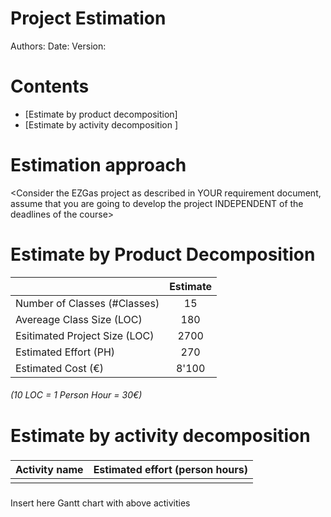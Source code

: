# Project Estimation  
Authors:
Date:
Version:
# Contents
- [Estimate by product decomposition]
- [Estimate by activity decomposition ]
# Estimation approach
<Consider the EZGas  project as described in YOUR requirement document, assume that you are going to develop the project INDEPENDENT of the deadlines of the course>
# Estimate by Product Decomposition

|                                        | Estimate |
| -------------------------------------- | :------: |
| Number of Classes           (#Classes) |    15    |
| Avereage Class Size              (LOC) |   180    |
| Esitimated Project Size          (LOC) |   2700   |
| Estimated Effort                  (PH) |   270    |
| Estimated Cost                     (€) |  8'100   |

###### (10 LOC = 1 Person Hour = 30€)

# Estimate by activity decomposition
### 
| Activity name | Estimated effort (person hours) |
| ------------- | ------------------------------- |
|               |                                 |
###
Insert here Gantt chart with above activities
